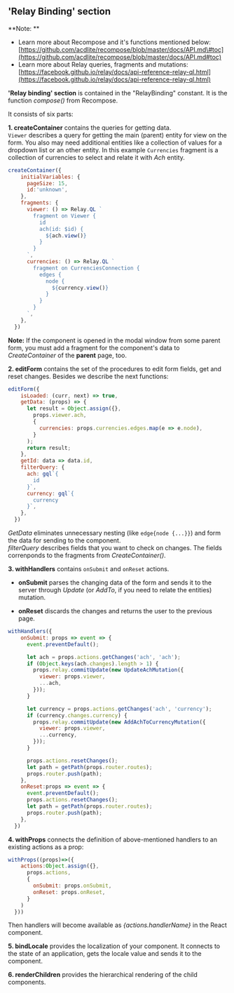 ## 'Relay Binding' section

**Note: **

* Learn more about Recompose and it's functions mentioned below: [https://github.com/acdlite/recompose/blob/master/docs/API.md\#toc](https://github.com/acdlite/recompose/blob/master/docs/API.md#toc)
* Learn more about Relay queries, fragments and mutations: [https://facebook.github.io/relay/docs/api-reference-relay-ql.html](https://facebook.github.io/relay/docs/api-reference-relay-ql.html) 

**'Relay binding' section** is contained in the "RelayBinding" constant. It is the function _compose\(\)_ from Recompose.

It consists of six parts:

**1. createContainer** contains the queries for getting data.   
`Viewer` describes a query for getting the main \(parent\) entity for view on the form. You also may need additional entities like a collection of values for a dropdown list or an other entity. In this example `Currencies` fragment is a collection of currencies to select and relate it with _Ach_ entity.

```javascript
createContainer({
    initialVariables: {
      pageSize: 15,
      id:'unknown',
    },
    fragments: {
      viewer: () => Relay.QL `
        fragment on Viewer {
          id
          ach(id: $id) {
            ${ach.view()}
          }
        }
      `,
      currencies: () => Relay.QL `
        fragment on CurrenciesConnection {
          edges {
            node {
              ${currency.view()}
            }
          }
        }
      `,
    },
  })
```
**Note:** If the component is opened in the modal window from some parent form, you must add a fragment for the component's data to _CreateContainer_ of the **parent** page, too. 

**2.  editForm** contains the set of the procedures to edit form fields, get and reset changes. Besides we describe the next functions:

```javascript
editForm({
    isLoaded: (curr, next) => true,
    getData: (props) => {
      let result = Object.assign({},
        props.viewer.ach,
        {
          currencies: props.currencies.edges.map(e => e.node),
        }
      );
      return result;
    },
    getId: data => data.id,
    filterQuery: {
      ach: gql`{
        id
      }`,
      currency: gql`{
        currency
      }`,
    },
  })
```

_GetData_ eliminates unnecessary nesting \(like `edge{node {...}}`\) and form the data for sending to the component.   
_filterQuery_ describes fields that you want to check on changes. The fields correnponds to the fragments from _CreateContainer\(\)_.

**3. withHandlers** contains `onSubmit` and `onReset` actions.

* **onSubmit** parses the changing data of the form and sends it to the server through _Update_ \(or _AddTo_, if you need to relate the entities\) mutation.

* **onReset** discards the changes and returns the user to the previous page.

```javascript
withHandlers({
    onSubmit: props => event => {
      event.preventDefault();

      let ach = props.actions.getChanges('ach', 'ach');
      if (Object.keys(ach.changes).length > 1) {
        props.relay.commitUpdate(new UpdateAchMutation({
          viewer: props.viewer,
          ...ach,
        }));
      }

      let currency = props.actions.getChanges('ach', 'currency');
      if (currency.changes.currency) {
        props.relay.commitUpdate(new AddAchToCurrencyMutation({
          viewer: props.viewer,
          ...currency,
        }));
      }

      props.actions.resetChanges();
      let path = getPath(props.router.routes);
      props.router.push(path);
    },
    onReset:props => event => {
      event.preventDefault();
      props.actions.resetChanges();
      let path = getPath(props.router.routes);
      props.router.push(path);
    },
  })
```

**4. withProps** connects the definition of above-mentioned handlers to an existing actions as a prop:

```javascript
withProps((props)=>({
    actions:Object.assign({},
      props.actions,
      {
        onSubmit: props.onSubmit,
        onReset: props.onReset,
      }
    )
  }))
```

Then handlers will become available as _{actions.handlerName}_ in the React component.

**5. bindLocale** provides the localization of your component. It connects to the state of an application, gets the locale value and sends it to the component.

**6. renderChildren** provides the hierarchical rendering of the child components.


